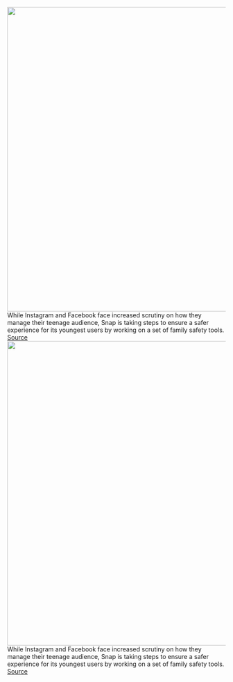 <img src='https://cdn.vox-cdn.com/thumbor/N_O22IUdOu_CbK0ci7GPV3fTcJE=/0x0:2040x1360/1200x800/filters:focal(857x517:1183x843)/cdn.vox-cdn.com/uploads/chorus_image/image/70028253/akrales_160302_1497_A_0001.0.jpg' width='700px' /><br/>
While Instagram and Facebook face increased scrutiny on how they manage their teenage audience, Snap is taking steps to ensure a safer experience for its youngest users by working on a set of family safety tools.
<a href='https://www.theverge.com/2021/10/21/22738258/snap-privacy-parental-controls-social-media-hygiene-teens-kids-evan-spiegel-instagram-safety'> Source <a/><img src='https://cdn.vox-cdn.com/thumbor/N_O22IUdOu_CbK0ci7GPV3fTcJE=/0x0:2040x1360/1200x800/filters:focal(857x517:1183x843)/cdn.vox-cdn.com/uploads/chorus_image/image/70028253/akrales_160302_1497_A_0001.0.jpg' width='700px' /><br/>
While Instagram and Facebook face increased scrutiny on how they manage their teenage audience, Snap is taking steps to ensure a safer experience for its youngest users by working on a set of family safety tools.
<a href='https://www.theverge.com/2021/10/21/22738258/snap-privacy-parental-controls-social-media-hygiene-teens-kids-evan-spiegel-instagram-safety'> Source <a/>